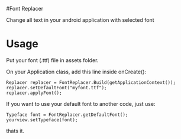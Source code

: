#Font Replacer

Change all text in your android application with selected font

Usage
=====
Put your font (.ttf) file in assets folder.

On your Application class, add this line inside onCreate():

```
Replacer replacer = FontReplacer.Build(getApplicationContext());
replacer.setDefaultFont("myfont.ttf");
replacer.applyFont();
```

If you want to use your default font to another code, just use:

```
Typeface font = FontReplacer.getDefaultFont();
yourview.setTypeface(font);
```
thats it.
